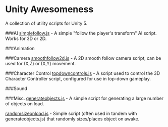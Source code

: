 # Unity Awesomeness
A collection of utility scripts for Unity 5.

###AI
[simplefollow.js](https://raw.githubusercontent.com/pflannery111/unity-starters/master/AI/Scripts/simplefollow.js) - A simple "follow the player's transform" AI script. Works for 3D or 2D.

###Animation

###Camera
[smoothfollow2d.js](https://raw.githubusercontent.com/pflannery111/unity-starters/master/Camera/smoothfollow2d.js) - A 2D smooth follow camera script, can be used for (X,Z) or (X,Y) movement.

###Character Control
[topdowncontrols.js](https://raw.githubusercontent.com/pflannery111/unity-starters/master/Character%20Control/topdowncontrols.js) - A script used to control the 3D Character Controller script, configured for use in top-down gameplay.

###Sound

###Misc.
[generateobjects.js](https://github.com/pflannery111/unity-starters/blob/master/Misc/generateobjects.js) - A simple script for generating a large number of objects on load.

[randomsizeonload.js](https://raw.githubusercontent.com/pflannery111/unity-starters/master/Misc/randomsizeonload.js) - Simple script (often used in tandem with generateobjects.js) that randomly sizes/places object on awake.
